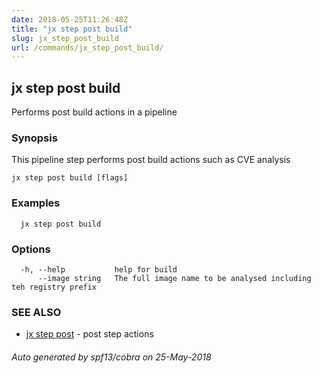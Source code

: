 ```yaml
---
date: 2018-05-25T11:26:48Z
title: "jx step post build"
slug: jx_step_post_build
url: /commands/jx_step_post_build/
---
```

## jx step post build

Performs post build actions in a pipeline

### Synopsis

This pipeline step performs post build actions such as CVE analysis

```
jx step post build [flags]
```

### Examples

```
  jx step post build
```

### Options

```
  -h, --help           help for build
      --image string   The full image name to be analysed including teh registry prefix
```

### SEE ALSO

* [jx step post](/commands/jx_step_post/)	 - post step actions

###### Auto generated by spf13/cobra on 25-May-2018
